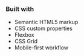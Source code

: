 

### Built with

- Semantic HTML5 markup
- CSS custom properties
- Flexbox
- CSS Grid
- Mobile-first workflow

